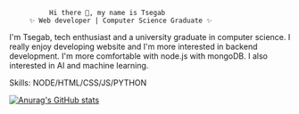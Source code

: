 
              Hi there 👋, my name is Tsegab
         ✨ Web developer | Computer Science Graduate ✨

I'm Tsegab, tech enthusiast and a university graduate in computer science. I really enjoy developing website and I'm more interested in backend development. I'm more comfortable with node.js with mongoDB. I also interested in AI and machine learning.

Skills: NODE/HTML/CSS/JS/PYTHON


[![Anurag's GitHub stats](https://github-readme-stats.vercel.app/api?username=Tesfaye1047)](https://github.com/anuraghazra/github-readme-stats)

